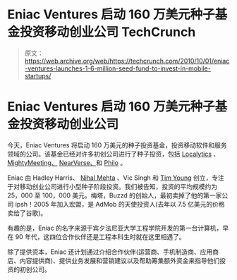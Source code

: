 # Eniac Ventures 启动 160 万美元种子基金投资移动创业公司 TechCrunch

> 原文：<https://web.archive.org/web/https://techcrunch.com/2010/10/01/eniac-ventures-launches-1-6-million-seed-fund-to-invest-in-mobile-startups/>

# Eniac Ventures 启动 160 万美元种子基金投资移动创业公司

今天，Eniac Ventures 将启动 160 万美元的种子投资基金，投资移动软件和服务领域的公司。该基金已经对许多初创公司进行了种子投资，包括 [Localytics](https://web.archive.org/web/20230102083925/https://techcrunch.com/2010/05/10/localytics/) 、 [MightyMeeting、](https://web.archive.org/web/20230102083925/https://techcrunch.com/2010/01/15/mightymeeting-mobile-presentation/) [NearVerse、](https://web.archive.org/web/20230102083925/http://www.crunchbase.com/company/nearcast)和 [Philo](https://web.archive.org/web/20230102083925/http://www.crunchbase.com/company/philo) 。

Eniac 由 Hadley Harris、 [Nihal Mehta](https://web.archive.org/web/20230102083925/http://www.crunchbase.com/person/nihal-mehta) 、Vic Singh 和 [Tim Young](https://web.archive.org/web/20230102083925/http://www.crunchbase.com/person/tim-young-2) 创立，专注于对移动创业公司进行小型种子阶段投资。我们被告知，投资的平均规模约为 25，000 至 100，000 美元。梅塔，Buzzd 的创始人，最初卖掉了他的第一家公司 ipsh！2005 年加入宏盟，是 AdMob 的天使投资人(去年以 7.5 亿美元的价格卖给了谷歌)。

有趣的是，Eniac 的名字来源于宾夕法尼亚大学工程学院开发的第一台计算机，早在 90 年代，这四位合作伙伴还是工程本科生时就在这里相遇了。

除了提供资本，Eniac 还计划通过介绍合作伙伴(运营商、手机制造商、应用商店、内容提供商)、提供业务发展和营销建议以及帮助筹集额外资金来指导他们投资的初创公司。